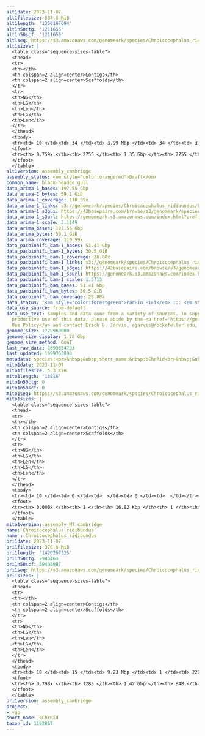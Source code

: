 ```yaml
---
alt1date: 2023-11-07
alt1filesize: 337.8 MiB
alt1length: '1350167094'
alt1n50ctg: '1211655'
alt1n50scf: '1211655'
alt1seq: https://s3.amazonaws.com/genomeark/species/Chroicocephalus_ridibundus/bChrRid1/assembly_cambridge/bChrRid1.alt.asm.20231107.fasta.gz
alt1sizes: |
  <table class="sequence-sizes-table">
  <thead>
  <tr>
  <th></th>
  <th colspan=2 align=center>Contigs</th>
  <th colspan=2 align=center>Scaffolds</th>
  </tr>
  <tr>
  <th>NG</th>
  <th>LG</th>
  <th>Len</th>
  <th>LG</th>
  <th>Len</th>
  </tr>
  </thead>
  <tbody>
  <tr><td> 10 </td><td> 34 </td><td> 3.99 Mbp </td><td> 34 </td><td> 3.99 Mbp </td></tr><tr><td> 20 </td><td> 86 </td><td> 2.94 Mbp </td><td> 86 </td><td> 2.94 Mbp </td></tr><tr><td> 30 </td><td> 157 </td><td> 2.16 Mbp </td><td> 157 </td><td> 2.16 Mbp </td></tr><tr><td> 40 </td><td> 252 </td><td> 1.65 Mbp </td><td> 252 </td><td> 1.65 Mbp </td></tr><tr style="background-color:#cccccc;"><td> 50 </td><td> 380 </td><td> 1.21 Mbp </td><td> 380 </td><td> 1.21 Mbp </td></tr><tr><td> 60 </td><td> 565 </td><td> 0.75 Mbp </td><td> 565 </td><td> 0.75 Mbp </td></tr><tr><td> 70 </td><td> 941 </td><td> 272.24 Kbp </td><td> 941 </td><td> 272.24 Kbp </td></tr><tr><td> 80 </td><td> 0 </td><td>  </td><td> 0 </td><td>  </td></tr><tr><td> 90 </td><td> 0 </td><td>  </td><td> 0 </td><td>  </td></tr><tr><td> 100 </td><td> 0 </td><td>  </td><td> 0 </td><td>  </td></tr></tbody>
  <tfoot>
  <tr><th> 0.759x </th><th> 2755 </th><th> 1.35 Gbp </th><th> 2755 </th><th> 1.35 Gbp </th></tr>
  </tfoot>
  </table>
alt1version: assembly_cambridge
assembly_status: <em style="color:orangered">Draft</em>
common_name: black-headed gull
data_arima-1_bases: 197.55 Gbp
data_arima-1_bytes: 59.1 GiB
data_arima-1_coverage: 110.99x
data_arima-1_links: s3://genomeark/species/Chroicocephalus_ridibundus/bChrRid1/genomic_data/arima/<br>
data_arima-1_s3gui: https://42basepairs.com/browse/s3/genomeark/species/Chroicocephalus_ridibundus/bChrRid1/genomic_data/arima/
data_arima-1_s3url: https://genomeark.s3.amazonaws.com/index.html?prefix=species/Chroicocephalus_ridibundus/bChrRid1/genomic_data/arima/
data_arima-1_scale: 3.1149
data_arima_bases: 197.55 Gbp
data_arima_bytes: 59.1 GiB
data_arima_coverage: 110.99x
data_pacbiohifi_bam-1_bases: 51.41 Gbp
data_pacbiohifi_bam-1_bytes: 30.5 GiB
data_pacbiohifi_bam-1_coverage: 28.88x
data_pacbiohifi_bam-1_links: s3://genomeark/species/Chroicocephalus_ridibundus/bChrRid1/genomic_data/pacbio_hifi/<br>
data_pacbiohifi_bam-1_s3gui: https://42basepairs.com/browse/s3/genomeark/species/Chroicocephalus_ridibundus/bChrRid1/genomic_data/pacbio_hifi/
data_pacbiohifi_bam-1_s3url: https://genomeark.s3.amazonaws.com/index.html?prefix=species/Chroicocephalus_ridibundus/bChrRid1/genomic_data/pacbio_hifi/
data_pacbiohifi_bam-1_scale: 1.5713
data_pacbiohifi_bam_bases: 51.41 Gbp
data_pacbiohifi_bam_bytes: 30.5 GiB
data_pacbiohifi_bam_coverage: 28.88x
data_status: '<em style="color:forestgreen">PacBio HiFi</em> ::: <em style="color:forestgreen">Arima</em>'
data_use_source: from-default
data_use_text: Samples and data come from a variety of sources. To support fair and
  productive use of this data, please abide by the <a href="https://genome10k.soe.ucsc.edu/data-use-policies/">Data
  Use Policy</a> and contact Erich D. Jarvis, ejarvis@rockefeller.edu, with any questions.
genome_size: 1779960000
genome_size_display: 1.78 Gbp
genome_size_method: GoaT
last_raw_data: 1699354793
last_updated: 1699363890
metadata: species:<br>&nbsp;&nbsp;short_name:&nbsp;bChrRid<br>&nbsp;&nbsp;name:&nbsp;Chroicocephalus&nbsp;ridibundus<br>&nbsp;&nbsp;taxon_id:&nbsp;1192867<br>&nbsp;&nbsp;common_name:&nbsp;black-headed&nbsp;gull<br>&nbsp;&nbsp;order:<br>&nbsp;&nbsp;&nbsp;&nbsp;name:&nbsp;Charadriiformes<br>&nbsp;&nbsp;family:<br>&nbsp;&nbsp;&nbsp;&nbsp;name:&nbsp;Laridae<br>&nbsp;&nbsp;individuals:<br>&nbsp;&nbsp;&nbsp;&nbsp;-&nbsp;short_name:&nbsp;bChrRid1<br>&nbsp;&nbsp;&nbsp;&nbsp;&nbsp;&nbsp;biosample_id:&nbsp;SAMEA112468038<br>&nbsp;&nbsp;&nbsp;&nbsp;&nbsp;&nbsp;sex:&nbsp;male<br>&nbsp;&nbsp;genome_size:&nbsp;1779960000<br>&nbsp;&nbsp;genome_size_method:&nbsp;GoaT<br>&nbsp;&nbsp;project:&nbsp;[&nbsp;vgp&nbsp;]<br>
mito1date: 2023-11-07
mito1filesize: 5.3 KiB
mito1length: '16816'
mito1n50ctg: 0
mito1n50scf: 0
mito1seq: https://s3.amazonaws.com/genomeark/species/Chroicocephalus_ridibundus/bChrRid1/assembly_MT_cambridge/bChrRid1.MT.20231107.fasta.gz
mito1sizes: |
  <table class="sequence-sizes-table">
  <thead>
  <tr>
  <th></th>
  <th colspan=2 align=center>Contigs</th>
  <th colspan=2 align=center>Scaffolds</th>
  </tr>
  <tr>
  <th>NG</th>
  <th>LG</th>
  <th>Len</th>
  <th>LG</th>
  <th>Len</th>
  </tr>
  </thead>
  <tbody>
  <tr><td> 10 </td><td> 0 </td><td>  </td><td> 0 </td><td>  </td></tr><tr><td> 20 </td><td> 0 </td><td>  </td><td> 0 </td><td>  </td></tr><tr><td> 30 </td><td> 0 </td><td>  </td><td> 0 </td><td>  </td></tr><tr><td> 40 </td><td> 0 </td><td>  </td><td> 0 </td><td>  </td></tr><tr style="background-color:#cccccc;"><td> 50 </td><td> 0 </td><td style="background-color:#ff8888;">  </td><td> 0 </td><td style="background-color:#ff8888;">  </td></tr><tr><td> 60 </td><td> 0 </td><td>  </td><td> 0 </td><td>  </td></tr><tr><td> 70 </td><td> 0 </td><td>  </td><td> 0 </td><td>  </td></tr><tr><td> 80 </td><td> 0 </td><td>  </td><td> 0 </td><td>  </td></tr><tr><td> 90 </td><td> 0 </td><td>  </td><td> 0 </td><td>  </td></tr><tr><td> 100 </td><td> 0 </td><td>  </td><td> 0 </td><td>  </td></tr></tbody>
  <tfoot>
  <tr><th> 0.000x </th><th> 1 </th><th> 16.82 Kbp </th><th> 1 </th><th> 16.82 Kbp </th></tr>
  </tfoot>
  </table>
mito1version: assembly_MT_cambridge
name: Chroicocephalus ridibundus
name_: Chroicocephalus_ridibundus
pri1date: 2023-11-07
pri1filesize: 376.6 MiB
pri1length: '1420267325'
pri1n50ctg: 2943463
pri1n50scf: 59405987
pri1seq: https://s3.amazonaws.com/genomeark/species/Chroicocephalus_ridibundus/bChrRid1/assembly_cambridge/bChrRid1.pri.asm.20231107.fasta.gz
pri1sizes: |
  <table class="sequence-sizes-table">
  <thead>
  <tr>
  <th></th>
  <th colspan=2 align=center>Contigs</th>
  <th colspan=2 align=center>Scaffolds</th>
  </tr>
  <tr>
  <th>NG</th>
  <th>LG</th>
  <th>Len</th>
  <th>LG</th>
  <th>Len</th>
  </tr>
  </thead>
  <tbody>
  <tr><td> 10 </td><td> 15 </td><td> 9.23 Mbp </td><td> 1 </td><td> 220.91 Mbp </td></tr><tr><td> 20 </td><td> 38 </td><td> 6.71 Mbp </td><td> 2 </td><td> 170.22 Mbp </td></tr><tr><td> 30 </td><td> 68 </td><td> 5.29 Mbp </td><td> 4 </td><td> 95.72 Mbp </td></tr><tr><td> 40 </td><td> 106 </td><td> 3.96 Mbp </td><td> 6 </td><td> 81.11 Mbp </td></tr><tr style="background-color:#cccccc;"><td> 50 </td><td> 157 </td><td style="background-color:#88ff88;"> 2.94 Mbp </td><td> 8 </td><td style="background-color:#88ff88;"> 59.41 Mbp </td></tr><tr><td> 60 </td><td> 229 </td><td> 2.00 Mbp </td><td> 13 </td><td> 22.60 Mbp </td></tr><tr><td> 70 </td><td> 352 </td><td> 0.99 Mbp </td><td> 36 </td><td> 2.18 Mbp </td></tr><tr><td> 80 </td><td> 0 </td><td>  </td><td> 0 </td><td>  </td></tr><tr><td> 90 </td><td> 0 </td><td>  </td><td> 0 </td><td>  </td></tr><tr><td> 100 </td><td> 0 </td><td>  </td><td> 0 </td><td>  </td></tr></tbody>
  <tfoot>
  <tr><th> 0.798x </th><th> 1285 </th><th> 1.42 Gbp </th><th> 848 </th><th> 1.42 Gbp </th></tr>
  </tfoot>
  </table>
pri1version: assembly_cambridge
project:
- vgp
short_name: bChrRid
taxon_id: 1192867
---
```

